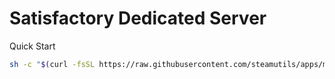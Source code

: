 # Satisfactory Dedicated Server

Quick Start
```bash
sh -c "$(curl -fsSL https://raw.githubusercontent.com/steamutils/apps/main/satisfactory/setup.sh)"
```
